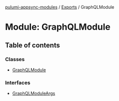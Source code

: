[pulumi-appsync-modules](../README.md) / [Exports](../modules.md) / GraphQLModule

# Module: GraphQLModule

## Table of contents

### Classes

- [GraphQLModule](../classes/graphqlmodule.graphqlmodule-1.md)

### Interfaces

- [GraphQLModuleArgs](../interfaces/graphqlmodule.graphqlmoduleargs.md)

